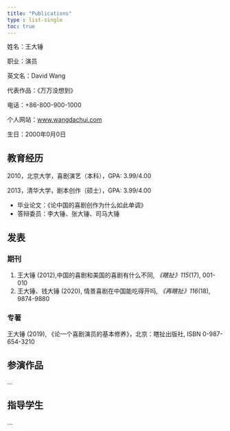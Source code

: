 ```yaml
---
title: "Publications"
type : list-single
toc: true
---
```


姓名：王大锤

职业：演员

英文名：David Wang

代表作品：《万万没想到》

电话：+86-800-900-1000

个人网站：www.wangdachui.com

生日：2000年0月0日

## 教育经历

2010，北京大学，喜剧演艺（本科），GPA: 3.99/4.00

2013，清华大学，剧本创作（硕士），GPA: 3.99/4.00
  
   - 毕业论文：《论中国的喜剧创作为什么如此单调》
   - 答辩委员：李大锤、张大锤、司马大锤

## 发表
### 期刊

1. 王大锤 (2012),中国的喜剧和美国的喜剧有什么不同, *《瞎扯》115*(17), 001-010
2. 王大锤、钱大锤 (2020), 情景喜剧在中国能吃得开吗, *《再瞎扯》116*(18), 9874-9880

### 专著

王大锤 (2019), 《论一个喜剧演员的基本修养》，北京：瞎扯出版社, ISBN 0-987-654-3210

## 参演作品

...

## 指导学生

...







